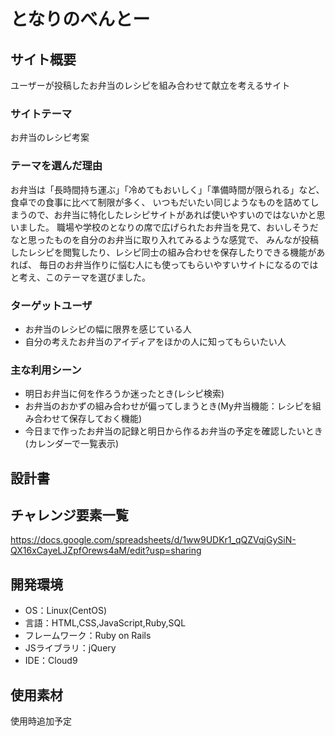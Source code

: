 # となりのべんとー

## サイト概要
ユーザーが投稿したお弁当のレシピを組み合わせて献立を考えるサイト

### サイトテーマ
お弁当のレシピ考案

### テーマを選んだ理由
お弁当は「長時間持ち運ぶ」「冷めてもおいしく」「準備時間が限られる」など、食卓での食事に比べて制限が多く、
いつもだいたい同じようなものを詰めてしまうので、お弁当に特化したレシピサイトがあれば使いやすいのではないかと思いました。
職場や学校のとなりの席で広げられたお弁当を見て、おいしそうだなと思ったものを自分のお弁当に取り入れてみるような感覚で、
みんなが投稿したレシピを閲覧したり、レシピ同士の組み合わせを保存したりできる機能があれば、
毎日のお弁当作りに悩む人にも使ってもらいやすいサイトになるのではと考え、このテーマを選びました。

### ターゲットユーザ
- お弁当のレシピの幅に限界を感じている人
- 自分の考えたお弁当のアイディアをほかの人に知ってもらいたい人

### 主な利用シーン
- 明日お弁当に何を作ろうか迷ったとき(レシピ検索)
- お弁当のおかずの組み合わせが偏ってしまうとき(My弁当機能：レシピを組み合わせて保存しておく機能)
- 今日まで作ったお弁当の記録と明日から作るお弁当の予定を確認したいとき(カレンダーで一覧表示)

## 設計書


## チャレンジ要素一覧
<https://docs.google.com/spreadsheets/d/1ww9UDKr1_qQZVqjGySiN-QX16xCayeLJZpfOrews4aM/edit?usp=sharing>

## 開発環境
- OS：Linux(CentOS)
- 言語：HTML,CSS,JavaScript,Ruby,SQL
- フレームワーク：Ruby on Rails
- JSライブラリ：jQuery
- IDE：Cloud9

## 使用素材
使用時追加予定